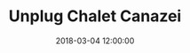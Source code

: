 ---
title: Unplug Chalet Canazei
date: 2018-03-04 12:00:00
tags:
- event
layout: event
permalink: "/event/:title"
location: Trentino - Alto Adige, Italy
image: http://localhost:4000/assets/img/location/villetta-maria.jpeg
when_header: March 04-07, 2018
how_was_it:
- We have chosen the best of the best. The Unplug cottage is in fornt of the Marmolada
  the highest mountain of the Dolomites. It is an occasion to really deeply connect
  with fellow entrepreneurs and investors, but most of all to feel the pull of nature,
  enjoying the silence and solitude that you can only get by being in the middle of
  the mountains.
- The cottage is an historic hut used by mountaineers for decades, but has been completely
  restored and remodeled into an quite full confort hotel.
video: https://www.w3schools.com/html/mov_bbb.mp4
caratteristics:
  altitude: 1450 mt
  cooking: Traditional
  beds: 60 people
past_edition:
  period: 04 - 05 - 06 - 07 March 2018
  image: http://localhost:4000/assets/img/edition_cards/tires.png
speakers:
- name: Tim Cook
  role: Investor
  image: http://localhost:4000/assets/img/speakers/tim_cook.png
- name: Tim Cook
  role: Django expert
  image: http://localhost:4000/assets/img/speakers/tim_cook.png
- name: Tim Cook
  role: Blogger
  image: http://localhost:4000/assets/img/speakers/tim_cook.png
- name: Tim Cook
  role: Software Developer
  image: http://localhost:4000/assets/img/speakers/tim_cook.png
- name: Tim Cook
  role: Investor
  image: http://localhost:4000/assets/img/speakers/tim_cook.png
- name: Tim Cook
  role: Django expert
  image: http://localhost:4000/assets/img/speakers/tim_cook.png
- name: Tim Cook
  role: Blogger
  image: http://localhost:4000/assets/img/speakers/tim_cook.png
attendees:
- name: Algolia
  image: http://localhost:4000/assets/img/attendees/algolia.png
- name: Cachet
  image: http://localhost:4000/assets/img/attendees/algolia.png
- name: Ebanx
  image: http://localhost:4000/assets/img/attendees/algolia.png
- name: codebase
  image: http://localhost:4000/assets/img/attendees/algolia.png
- name: Google
  image: http://localhost:4000/assets/img/attendees/algolia.png
- name: Drip
  image: http://localhost:4000/assets/img/attendees/algolia.png
- name: DigitalOcean
  image: http://localhost:4000/assets/img/attendees/algolia.png
- name: cirrus
  image: http://localhost:4000/assets/img/attendees/algolia.png
organizers:
- name: STEFANO BERNARDI
  role: Investor
  image: http://localhost:4000/assets/img/organizers/bernardi.png
- name: LORENZO SANNA
  role: Business Developer
  image: http://localhost:4000/assets/img/organizers/sanna.png
schedule:
- day: SUNDAY, MARCH 04
  program:
  - time: 2.00 PM
    what: We leave from Verona
    description: Meeting point outside the train station.
  - time: 2.30 PM
    what: First stop Verona Airport
    description: Meetig point outside the Airport.
  - time: 3.45 PM
    what: Second stop Trento Sud Autostrada
    description: Meetig point at the parking outside the autostrada in Trento Sud.
  - time: 17.00 PM
    what: Arriving to Unplug Chalet
    description: Check-in time and find your room mate fot the next days!
  - time: 17.30 PM
    what: Only for Skier
    description: Ski test at the ski rental.
  - time: 18.00 PM
    what: Strating the winter venture retreat
    description: Aperitivo, presentation and free chat.
  - time: 20.00 PM
    what: Dinner at Unplug Chalet
    description: Typical dinner with unconference talks.
- day: MONDAY, MARCH 05
  program:
  - time: 7.30 AM
    what: Breakfast
    description: Charge your energy for the day.
  - time: 8.30 AM
    what: Only for Skier
    description: Leave Unplug Chalet and go skiing.
  - time: 9.30 AM
    what: Only for Non - Skier
    description: Leave Unplug Chalet and go sledding.
  - time: 3.00 PM
    what: Relaxing Time
    description: Be ready for the SPA, you need only the swimsuit.
  - time: 5.00 PM
    what: Talk and aperitif
    description: Take your drink listen the inspiring talk at the SPA center.
  - time: 10.00 PM
    what: Back to Unplug Chalet
    description: Free chat in Unplug Chalet Bar.
- day: TUESDAY, MARCH 06
  program:
  - time: 7.30 AM
    what: Breakfast
    description: Charge your energy for the day.
  - time: 8.30 AM
    what: Only for Skier
    description: Leave Unplug Chalet and go skiing.
  - time: 9.30 AM
    what: Only for Non Skier - Snowshoe Time
    description: Hike through the dolomites with mountain guides.
  - time: 4.00 PM
    what: Return to Unplug Chalet
    description: Shower, Relax, beer and free chat.
  - time: 5.30 PM
    what: Dinner at Malga Monzoni
    description: Bring you warm stuff and be rady for a ride with the snowmobile to
      Malga Monzoni.
  - time: 6.30 PM
    what: Talk
    description: A very insipiring talk with....
  - time: 7.30 PM
    what: Dinner and free chat
    description: Home made, slowfood and very typical dinner at Malga Monzioni.
  - time: 10.00 PM
    what: Snowshoe Time
    description: It is time to sledding back... It will be night so bring a light
      with you!.
- day: WEDNESDAY, MARCH 07
  program:
  - time: 8.00 AM
    what: Breakfast
    description: Meet in the Hotel lobby and load up on energies for the day.
  - time: 9.00 AM
    what: Talks and free chat.
    description: 
  - time: 11.00 AM
    what: Bye Bye Unplug Chalet
    description: It's time to go back at the real life!
  - time: 12.30 AM
    what: Lunch
    description: Promise it's worth it.
  - time: 5.00 AM
    what: Bye!
    description: We say good bye! Please ensure you book travel from Verona at 5:30pm
      at the earliest. If you need to leave earlier, please contact us before purchasing
      a ticket to make sure we can accomodate. We suggest spending the night in Verona
      and booking travel for the next morning! It is a stunning city.
gallery-small:
  image:
    - http://localhost:4000/assets/img/events_photos/2017_winter_retreat/01.jpg
    - http://localhost:4000/assets/img/events_photos/2017_winter_retreat/02.jpg
    - http://localhost:4000/assets/img/events_photos/2017_winter_retreat/03.jpg
    - http://localhost:4000/assets/img/events_photos/2017_winter_retreat/04.jpg
    - http://localhost:4000/assets/img/events_photos/2017_winter_retreat/05.jpg
    - http://localhost:4000/assets/img/events_photos/2017_winter_retreat/06.jpg
    - http://localhost:4000/assets/img/events_photos/2017_winter_retreat/07.jpg
    - http://localhost:4000/assets/img/events_photos/2017_winter_retreat/08.jpg
    - http://localhost:4000/assets/img/events_photos/2017_winter_retreat/09.jpg
    - http://localhost:4000/assets/img/events_photos/2017_winter_retreat/10.jpg
    - http://localhost:4000/assets/img/events_photos/2017_winter_retreat/11.jpg
    - http://localhost:4000/assets/img/events_photos/2017_winter_retreat/12.jpg
gallery-big:
  image:
    - http://localhost:4000/assets/img/events_photos/2017_winter_retreat/big/01.jpg
    - http://localhost:4000/assets/img/events_photos/2017_winter_retreat/big/02.jpg
    - http://localhost:4000/assets/img/events_photos/2017_winter_retreat/big/03.jpg
    - http://localhost:4000/assets/img/events_photos/2017_winter_retreat/big/04.jpg
    - http://localhost:4000/assets/img/events_photos/2017_winter_retreat/big/05.jpg
    - http://localhost:4000/assets/img/events_photos/2017_winter_retreat/big/06.jpg
    - http://localhost:4000/assets/img/events_photos/2017_winter_retreat/big/07.jpg
    - http://localhost:4000/assets/img/events_photos/2017_winter_retreat/big/08.jpg
    - http://localhost:4000/assets/img/events_photos/2017_winter_retreat/big/09.jpg
    - http://localhost:4000/assets/img/events_photos/2017_winter_retreat/big/10.jpg
    - http://localhost:4000/assets/img/events_photos/2017_winter_retreat/big/11.jpg
    - http://localhost:4000/assets/img/events_photos/2017_winter_retreat/big/12.jpg
pricing_table:
  - title: Early Bird
    price: 890
    elements: 
      - icon: http://localhost:4000/assets/img/pricing_table/double_room.svg
        text: ['3 nights in a private  Hotel***', 'Double or Triple room']
      - icon: http://localhost:4000/assets/img/pricing_table/transfer.svg
        text: ['Transfer to and from Verona']
      - icon: http://localhost:4000/assets/img/pricing_table/SPA.svg
        text: ['Entrance in the QT Dolomiti Terme SPA', 'including Dinner']
      - icon: http://localhost:4000/assets/img/pricing_table/special_dinner.svg
        text: ['1 Lunch in a surprise location', '1 typical dinner in the hotel','1 special dinner in a refuge']
  - title: 3 - Double Rooms
    price: 1190
    elements: 
      - icon: http://localhost:4000/assets/img/pricing_table/double_room.svg
        text: ['3 nights in a private  Hotel***', 'Double Room']
      - icon: http://localhost:4000/assets/img/pricing_table/transfer.svg
        text: ['Transfer to and from Verona']
      - icon: http://localhost:4000/assets/img/pricing_table/SPA.svg
        text: ['Entrance in the QT Dolomiti Terme SPA', 'including Dinner']
      - icon: http://localhost:4000/assets/img/pricing_table/special_dinner.svg
        text: ['1 Lunch in a surprise location', '1 typical dinner in the hotel','1 special dinner in a refuge']
  - title: '4 - Single Rooms'
    price: 1390
    elements: 
      - icon: http://localhost:4000/assets/img/pricing_table/double_room.svg
        text: ['3 nights in a private  Hotel***', 'Single room']
      - icon: http://localhost:4000/assets/img/pricing_table/transfer.svg
        text: ['Transfer to and from Verona']
      - icon: http://localhost:4000/assets/img/pricing_table/SPA.svg
        text: ['Entrance in the QT Dolomiti Terme SPA', 'including Dinner']
      - icon: http://localhost:4000/assets/img/pricing_table/special_dinner.svg
        text: ['1 Lunch in a surprise location', '1 typical dinner in the hotel','1 special dinner in a refuge']
header_home: 
  title: Winter Venture Retreat
  subtitle: A community of 60 entrepreneurs and investors surrounded by the Dolomites
  image: http://localhost:4000/assets/img/mountain_placeholder.jpg
footer_sponsors:
#- name: "Belka"
#  image: "http://localhost:4000/assets/img/logo_belka.svg"
#  link: "http://belka.us/"
#- name: "Trentino"
#  image: "http://localhost:4000/assets/img/sponsor/trentino.png"
#  link: "https://www.trentinomarketing.org/en/"
- name: "Apt Val Di Fassa"
  image: "http://localhost:4000/assets/img/sponsor/ValDiFassa.png"
  link: "https://www.fassa.com/"
#- name: "Dolomiti"
#  image: "http://localhost:4000/assets/img/sponsor/dolomitiUnesco.png"
#  link: "http://www.dolomitiunesco.info/la-fondazione-dolomiti-unesco/?lang=en"
- name: "UnionHotel"
  image: "http://localhost:4000/assets/img/sponsor/test.png"
  link: "http://www.unionhotelscanazei.it/"
---